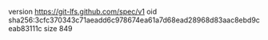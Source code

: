 version https://git-lfs.github.com/spec/v1
oid sha256:3cfc370343c71aeadd6c978674ea61a7d68ead28968d83aac8ebd9ceab83111c
size 849
